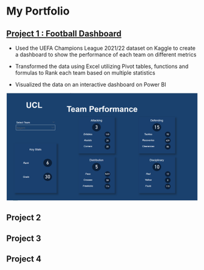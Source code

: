 # My Portfolio


## [Project 1 : Football Dashboard](https://github.com/DMK980/UCL-Dashboard)

- Used the UEFA Champions League 2021/22 dataset on Kaggle to create 
a dashboard to show the performance of each team on different metrics

- Transformed the data using Excel utilizing Pivot tables, functions and formulas to Rank 
each team based on multiple statistics 

- Visualized the data on an interactive dashboard on Power BI

![](UCL%20Dashboard.png)

## Project 2

## Project 3

## Project 4
